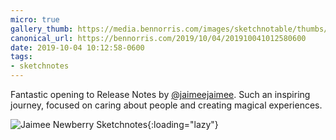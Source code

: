 ```yaml
---
micro: true
gallery_thumb: https://media.bennorris.com/images/sketchnotable/thumbs/release-notes-2019-newberry.jpg
canonical_url: https://bennorris.com/2019/10/04/201910041012580600
date: 2019-10-04 10:12:58-0600
tags:
- sketchnotes
---
```


Fantastic opening to Release Notes by [@jaimeejaimee](https://micro.blog/jaimeejaimee). Such an inspiring journey, focused on caring about people and creating magical experiences.

![Jaimee Newberry Sketchnotes](https://media.bennorris.com/images/sketchnotable/release-notes-2019/release-notes-2019-newberry.jpg){:loading="lazy"}